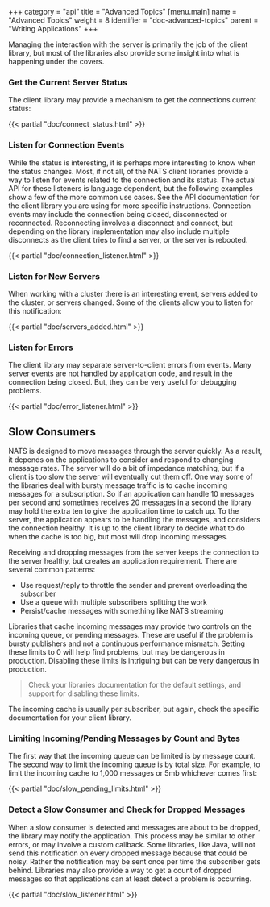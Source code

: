+++
category = "api"
title = "Advanced Topics"
[menu.main]
    name = "Advanced Topics"
    weight = 8
    identifier = "doc-advanced-topics"
    parent = "Writing Applications"
+++

Managing the interaction with the server is primarily the job of the client library, but most of the libraries also provide some insight into what is happening under the covers.

### Get the Current Server Status

The client library may provide a mechanism to get the connections current status:

{{< partial "doc/connect_status.html" >}}

### Listen for Connection Events

While the status is interesting, it is perhaps more interesting to know when the status changes. Most, if not all, of the NATS client libraries provide a way to listen for events related to the connection and its status. The actual API for these listeners is language dependent, but the following examples show a few of the more common use cases. See the API documentation for the client library you are using for more specific instructions. Connection events may include the connection being closed, disconnected or reconnected. Reconnecting involves a disconnect and connect, but depending on the library implementation may also include multiple disconnects as the client tries to find a server, or the server is rebooted.

{{< partial "doc/connection_listener.html" >}}

### Listen for New Servers

When working with a cluster there is an interesting event, servers added to the cluster, or servers changed. Some of the clients allow you to listen for this notification:

{{< partial "doc/servers_added.html" >}}

### Listen for Errors

The client library may separate server-to-client errors from events. Many server events are not handled by application code, and result in the connection being closed. But, they can be very useful for debugging problems.

{{< partial "doc/error_listener.html" >}}

## Slow Consumers

NATS is designed to move messages through the server quickly. As a result, it depends on the applications to consider and respond to changing message rates. The server will do a bit of impedance matching, but if a client is too slow the server will eventually cut them off. One way some of the libraries deal with bursty message traffic is to cache incoming messages for a subscription. So if an application can handle 10 messages per second and sometimes receives 20 messages in a second the library may hold the extra ten to give the application time to catch up. To the server, the application appears to be handling the messages, and considers the connection healthy. It is up to the client library to decide what to do when the cache is too big, but most will drop incoming messages.

Receiving and dropping messages from the server keeps the connection to the server healthy, but creates an application requirement. There are several common patterns:

* Use request/reply to throttle the sender and prevent overloading the subscriber
* Use a queue with multiple subscribers splitting the work
* Persist/cache messages with something like NATS streaming

Libraries that cache incoming messages may provide two controls on the incoming queue, or pending messages. These are useful if the problem is bursty publishers and not a continuous performance mismatch. Setting these limits to 0 will help find problems, but may be dangerous in production. Disabling these limits is intriguing but can be very dangerous in production.

> Check your libraries documentation for the default settings, and support for disabling these limits.

The incoming cache is usually per subscriber, but again, check the specific documentation for your client library.

### Limiting Incoming/Pending Messages by Count and Bytes

The first way that the incoming queue can be limited is by message count. The second way to limit the incoming queue is by total size. For example, to limit the incoming cache to 1,000 messages or 5mb whichever comes first:

{{< partial "doc/slow_pending_limits.html" >}}

### Detect a Slow Consumer and Check for Dropped Messages

When a slow consumer is detected and messages are about to be dropped, the library may notify the application. This process may be similar to other errors, or may involve a custom callback. Some libraries, like Java, will not send this notification on every dropped message because that could be noisy. Rather the notification may be sent once per time the subscriber gets behind. Libraries may also provide a way to get a count of dropped messages so that applications can at least detect a problem is occurring.

{{< partial "doc/slow_listener.html" >}}